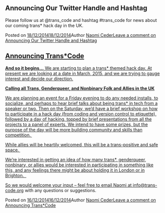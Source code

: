 ## Announcing Our Twitter Handle and Hashtag

Please follow us at @trans_code and hashtag #trans_code for news about our coming trans\* hack day in the UK.</p></div><footer class="entry-footer"><span class="posted-on"><span class="screen-reader-text">Posted on<span>&nbsp;</span></span><a href="https://web.archive.org/web/20171218180618/http://trans-code.org/announcing-our-twitter-handle-and-hashtag/" rel="bookmark"><time class="entry-date published" datetime="2014-12-18T16:06:45+00:00">18/12/2014</time><time class="updated" datetime="2014-12-18T16:08:17+00:00">18/12/2014</time></a></span><span class="byline"><span class="author vcard"><span class="screen-reader-text">Author<span>&nbsp;</span></span><a class="url fn n" href="https://web.archive.org/web/20171218180618/http://trans-code.org/author/naomi/">Naomi Ceder</a></span></span><span class="comments-link"><a href="https://web.archive.org/web/20171218180618/http://trans-code.org/announcing-our-twitter-handle-and-hashtag/#respond">Leave a comment<span class="screen-reader-text"><span>&nbsp;</span>on Announcing Our Twitter Handle and Hashtag


## Announcing Trans*Code


<strong>And so it begins…</strong>
We are starting to plan a trans* themed hack day. At present we are looking at a date in March, 2015, and we are trying to gauge interest and decide our direction.

<strong>Calling all Trans, Genderqueer, and Nonbinary Folk and Allies in the UK</strong>

We are planning an event for a Friday evening to do any needed installs, to socialize, and perhaps to hear brief talks about being trans\* in tech from a speaker or two. Then on the Saturday, we’d have a brief workshop on how to participate in a hack day (from coding and version control to etiquette), followed by a day of hacking, topped by brief presentations from all the projects to a panel of experts. We intend to have some prizes, but the purpose of the day will be more building community and skills than competition.&nbsp;

While allies will be heartily welcomed, this will be a trans-positive and safe space.&nbsp;

We’re interested in getting an idea of how many trans*, genderqueer, nonbinary, or allies would be interested in participating in something like this, and any feelings there might be about holding it in London or in Brighton. &nbsp;

So we would welcome your input – feel free to email Naomi at<span>&nbsp;</span><a href="https://web.archive.org/web/20171218180618/https://mail.google.com/mail/?view=cm&amp;fs=1&amp;tf=1&amp;to=info@trans-code.org" target="_blank">info@trans-code.org</a>&nbsp;with any questions or suggestions.

<footer class="entry-footer"><span class="posted-on"><span class="screen-reader-text">Posted on<span>&nbsp;</span></span><a href="https://web.archive.org/web/20171218180618/http://trans-code.org/transcode-and-so-it-begins/" rel="bookmark"><time class="entry-date published" datetime="2014-12-16T16:53:29+00:00">16/12/2014</time><time class="updated" datetime="2014-12-16T16:55:32+00:00">16/12/2014</time></a></span><span class="byline"><span class="author vcard"><span class="screen-reader-text">Author<span>&nbsp;</span></span><a class="url fn n" href="https://web.archive.org/web/20171218180618/http://trans-code.org/author/naomi/">Naomi Ceder</a></span></span><span class="comments-link"><a href="https://web.archive.org/web/20171218180618/http://trans-code.org/transcode-and-so-it-begins/#respond">Leave a comment<span class="screen-reader-text"><span>&nbsp;</span>on Announcing Trans*Code</span></a></span></footer>